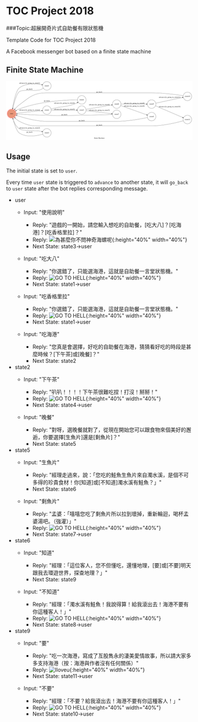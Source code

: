 # TOC Project 2018

###Topic:超展開奇片式自助餐有限狀態機

Template Code for TOC Project 2018

A Facebook messenger bot based on a finite state machine


## Finite State Machine
![fsm](./img/fsm.png)

## Usage
The initial state is set to `user`.

Every time `user` state is triggered to `advance` to another state, it will `go_back` to `user` state after the bot replies corresponding message.

* user
	* Input: "使用說明"
		* Reply: "遊戲的一開始，請您輸入想吃的自助餐，[吃大八]？[吃海港]？[吃香格里拉]？"
		* Reply: ![為甚麼你不問神奇海螺呢](https://img.moegirl.org/common/thumb/7/7b/SpongeBob_SquarePants.jpg/250px-SpongeBob_SquarePants.jpg){:height="40%" width="40%"}
		* Next State: state3→user

	* Input: "吃大八"
		* Reply: "你選錯了，只能選海港，這就是自助餐一言堂狀態機。"
		* Reply: ![GO TO HELL](https://i.imgflip.com/13jurj.jpg){:height="40%" width="40%"}
		* Next State: state1→user
		
	* Input: "吃香格里拉"
		* Reply: "你選錯了，只能選海港，這就是自助餐一言堂狀態機。"
		* Reply: ![GO TO HELL](https://i.imgflip.com/13jurj.jpg){:height="40%" width="40%"}
		* Next State: state1→user

	* Input: "吃海港"
		* Reply: "您真是會選擇，好吃的自助餐在海港，猜猜看好吃的時段是甚麼時候？[下午茶]或[晚餐]？"
		* Next State: state2	
* state2
	* Input: "下午茶"
		* Reply: "叭叭！！！！下午茶很難吃捏！打沒！掰掰！"
		* Reply: ![GO TO HELL](https://i.imgflip.com/13jurj.jpg){:height="40%" width="40%"}
		* Next State: state4→user

	* Input: "晚餐"
		* Reply: "對呀，選晚餐就對了，從現在開始您可以跟食物來個美好的邂逅，你要選擇[生魚片]還是[剩魚片]？"
		* Next State: state5
* state5		
	* Input: "生魚片"
		* Reply: "經理走過來，說：「您吃的鮭魚生魚片來自濁水溪，是個不可多得的珍貴食材！你[知道]或[不知道]濁水溪有鮭魚？」"
		* Next State: state6

	* Input: "剩魚片"
		* Reply: "孟婆：「嘻嘻您吃了剩魚片所以拉到壞掉，重新輪迴，喝杯孟婆湯吧。（強灌）」"
		* Reply: ![GO TO HELL](https://i.imgflip.com/13jurj.jpg){:height="40%" width="40%"}
		* Next State: state7→user		
* state6
	* Input: "知道"
		* Reply: "經理：「這位客人，您不但懂吃，還懂地理，[要]或[不要]明天跟我去環遊世界，探查地理？」"
		* Next State: state9

	* Input: "不知道"
		* Reply: "經理：「濁水溪有鮭魚！我說得算！給我滾出去！海港不要有你這種客人！」"
		* Reply: ![GO TO HELL](https://i.imgflip.com/13jurj.jpg){:height="40%" width="40%"}
		* Next State: state8→user
* state9		
	* Input: "要"
		* Reply: "吃一次海港，寫成了亙股雋永的淒美愛情故事，所以請大家多多支持海港（按：海港與作者沒有任何關係）"
		* Reply: ![Iloveu](https://sayingimages.com/wp-content/uploads/Lily-the-Swim-Pup-Love-You.jpg){:height="40%" width="40%"}
		* Next State: state11→user

	* Input: "不要"
		* Reply: "經理：「不要？給我滾出去！海港不要有你這種客人！」"
		* Reply: ![GO TO HELL](https://i.imgflip.com/13jurj.jpg){:height="40%" width="40%"}
		* Next State: state10→user		
		
